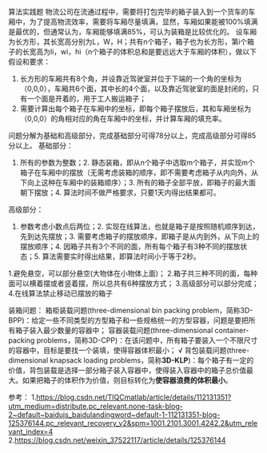 算法实践题
物流公司在流通过程中，需要将打包完毕的箱子装入到一个货车的车厢中，为了提高物流效率，需要将车厢尽量填满，显然，车厢如果能被100%填满是最优的，但通常认为，车厢能够填满85%，可认为装箱是比较优化的。
设车厢为长方形，其长宽高分别为L，W，H；共有n个箱子，箱子也为长方形，第i个箱子的长宽高为li，wi，hi（n个箱子的体积总和是要远远大于车厢的体积），做以下假设和要求：
1. 长方形的车厢共有8个角，并设靠近驾驶室并位于下端的一个角的坐标为（0,0,0），车厢共6个面，其中长的4个面，以及靠近驾驶室的面是封闭的，只有一个面是开着的，用于工人搬运箱子；
2. 需要计算出每个箱子在车厢中的坐标，即每个箱子摆放后，其和车厢坐标为（0,0,0）的角相对应的角在车厢中的坐标，并计算车厢的填充率。

问题分解为基础和高级部分，完成基础部分可得78分以上，完成高级部分可得85分以上。
基础部分：
1. 所有的参数为整数；2. 静态装箱，即从n个箱子中选取m个箱子，并实现m个箱子在车厢中的摆放（无需考虑装箱的顺序，即不需要考虑箱子从内向外，从下向上这种在车厢中的装箱顺序）；3. 所有的箱子全部平放，即箱子的最大面朝下摆放；4. 算法时间不做严格要求，只要1天内得出结果都可。

高级部分：
1. 参数考虑小数点后两位；2. 实现在线算法，也就是箱子是按照随机顺序到达，先到达先摆放；3. 需要考虑箱子的摆放顺序，即箱子是从内到外，从下向上的摆放顺序；4. 因箱子共有3个不同的面，所有每个箱子有3种不同的摆放状态；5. 算法需要实时得出结果，即算法时间小于等于2秒。

1.避免悬空，可以部分悬空(大物体在小物体上面)；
2.箱子共三种不同的面，每种面可以横着摆或者竖着摆，所以总共有6种摆放方式；
3.高级部分可以部分完成；
4.在线算法禁止移动已摆放的箱子

装箱问题：
箱柜装载问题(three-dimensional bin packing problem，简称3D-BPP)：给定一些不同类型的方型箱子和一些规格统一的方型容器，问题是要把所有箱子装入最少数量的容器中；
容器装载问题(three-dimensional container-packing problems，简称3D-CPP)：在该问题中，所有箱子要装入一个不限尺寸的容器中，目标是要找一个装填，使得容器体积最小；
√ 背包装载问题(three-dimensional knapsack loading problems，简称**3D-KLP**)：每个箱子有一定的价值，背包装载是选择一部分箱子装入容器中，使得装入容器中的箱子总价值最大。如果把箱子的体积作为价值，则目标转化为**使容器浪费的体积最小**。

参考：
1.https://blog.csdn.net/TIQCmatlab/article/details/112131351?utm_medium=distribute.pc_relevant.none-task-blog-2~default~baidujs_baidulandingword~default-1-112131351-blog-125376144.pc_relevant_recovery_v2&spm=1001.2101.3001.4242.2&utm_relevant_index=4
2.https://blog.csdn.net/weixin_37522117/article/details/125376144
